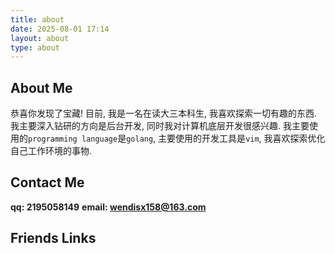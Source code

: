 ```yaml
---
title: about
date: 2025-08-01 17:14
layout: about
type: about
---
```


## About Me

恭喜你发现了宝藏! 目前, 我是一名在读大三本科生, 我喜欢探索一切有趣的东西. 我主要深入钻研的方向是后台开发, 同时我对计算机底层开发很感兴趣. 我主要使用的`programming language`是`golang`, 主要使用的开发工具是`vim`, 我喜欢探索优化自己工作环境的事物. 

## Contact Me

**qq: 2195058149**
**email: wendisx158@163.com**

## Friends Links